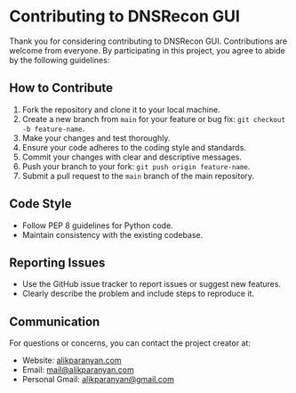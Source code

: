 # Contributing to DNSRecon GUI

Thank you for considering contributing to DNSRecon GUI. Contributions are welcome from everyone. By participating in this project, you agree to abide by the following guidelines:

## How to Contribute

1. Fork the repository and clone it to your local machine.
2. Create a new branch from `main` for your feature or bug fix: `git checkout -b feature-name`.
3. Make your changes and test thoroughly.
4. Ensure your code adheres to the coding style and standards.
5. Commit your changes with clear and descriptive messages.
6. Push your branch to your fork: `git push origin feature-name`.
7. Submit a pull request to the `main` branch of the main repository.

## Code Style

- Follow PEP 8 guidelines for Python code.
- Maintain consistency with the existing codebase.

## Reporting Issues

- Use the GitHub issue tracker to report issues or suggest new features.
- Clearly describe the problem and include steps to reproduce it.

## Communication

For questions or concerns, you can contact the project creator at:

- Website: [alikparanyan.com](http://alikparanyan.com)
- Email: [mail@alikparanyan.com](mailto:mail@alikparanyan.com)
- Personal Gmail: [alikparanyan@gmail.com](mailto:alikparanyan@gmail.com)
